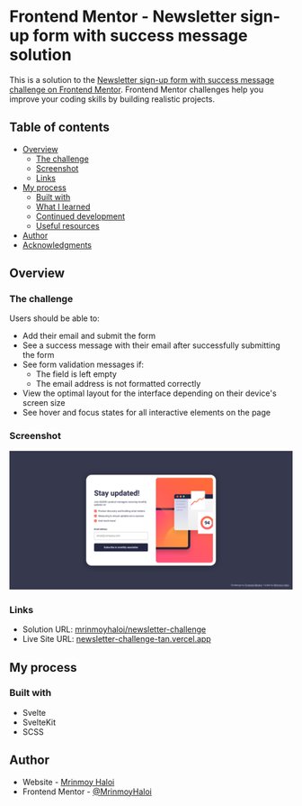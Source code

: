 # Frontend Mentor - Newsletter sign-up form with success message solution

This is a solution to the [Newsletter sign-up form with success message challenge on Frontend Mentor](https://www.frontendmentor.io/challenges/newsletter-signup-form-with-success-message-3FC1AZbNrv). Frontend Mentor challenges help you improve your coding skills by building realistic projects.

## Table of contents

- [Overview](#overview)
  - [The challenge](#the-challenge)
  - [Screenshot](#screenshot)
  - [Links](#links)
- [My process](#my-process)
  - [Built with](#built-with)
  - [What I learned](#what-i-learned)
  - [Continued development](#continued-development)
  - [Useful resources](#useful-resources)
- [Author](#author)
- [Acknowledgments](#acknowledgments)

## Overview

### The challenge

Users should be able to:

- Add their email and submit the form
- See a success message with their email after successfully submitting the form
- See form validation messages if:
  - The field is left empty
  - The email address is not formatted correctly
- View the optimal layout for the interface depending on their device's screen size
- See hover and focus states for all interactive elements on the page

### Screenshot

![project screenshot](./screenshot.png)

### Links

- Solution URL: [mrinmoyhaloi/newsletter-challenge](https://github.com/mrinmoyhaloi/newsletter-challenge)
- Live Site URL: [newsletter-challenge-tan.vercel.app](https://newsletter-challenge-tan.vercel.app/)

## My process

### Built with

- Svelte
- SvelteKit
- SCSS

## Author

- Website - [Mrinmoy Haloi](https://mrinmoy.is-a.dev)
- Frontend Mentor - [@MrinmoyHaloi](https://www.frontendmentor.io/profile/MrinmoyHaloi)
